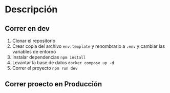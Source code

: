 # Descripción



## Correr en dev

1. Clonar el repositorio
2. Crear copia del archivo ``env.template`` y renombrarlo a ``.env`` y cambiar las variables de entorno
3. Instalar dependencias ``npm install``
4. Levantar la base de datos ``docker compose up -d``
5. Correr el proyecto ``npm run dev``


## Correr proecto en Producción